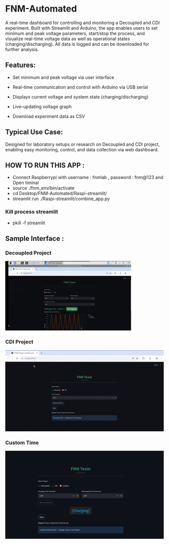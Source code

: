 # FNM-Automated
A real-time dashboard for controlling and monitoring a Decoupled and CDI experiment.
Built with Streamlit and Arduino, the app enables users to set minimum and peak voltage parameters, start/stop the process, and visualize real-time voltage data as well as operational states (charging/discharging).
All data is logged and can be downloaded for further analysis.

## Features:

- Set minimum and peak voltage via user interface

- Real-time communication and control with Arduino via USB serial

- Displays current voltage and system state (charging/discharging)

- Live-updating voltage graph

- Download experiment data as CSV

## Typical Use Case:
Designed for laboratory setups or research on Decoupled and CDI project, enabling easy monitoring, control, and data collection via web dashboard.

## HOW TO RUN THIS APP :
- Connect Raspberrypi with username : fnmlab , password : fnm@123 and Open timinal
- source ./fnm_env/bin/activate
- cd Desktop/FNM-Automated/Raspi-streamlit/
- streamlit run ./Raspi-streamlit/combine_app.py

### Kill process streamlit
- pkill -f streamlit

## Sample Interface :
### Decoupled Project
![Demo](assets/decoupled.gif)

### CDI Project
![App Screenshot](assets/cdi_cap.jpg)

### Custom Time
![App Screenshot](assets/custom.PNG)
